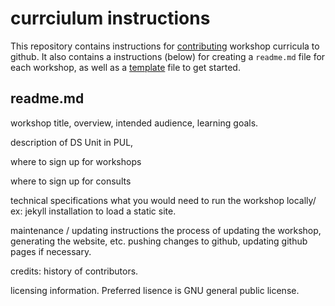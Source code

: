 # currciulum instructions
This repository contains instructions for [contributing](/contributing.md) workshop curricula to github. It also contains a instructions (below) for creating a `readme.md` file for each workshop, as well as a [template](/readme_template.md) file to get started.

## readme.md

workshop title, overview, intended audience, learning goals.

description of DS Unit in PUL,

where to sign up for workshops

where to sign up for consults

technical specifications
        what you would need to run the workshop locally/
            ex: jekyll installation to load a static site.

maintenance / updating instructions
        the process of updating the workshop, generating the website, etc.
        pushing changes to github, updating github pages if necessary.

credits: history of contributors.

licensing information. Preferred lisence is GNU general public license.





